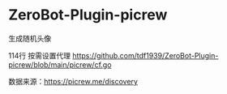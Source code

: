 # ZeroBot-Plugin-picrew
生成随机头像

114行 按需设置代理 https://github.com/tdf1939/ZeroBot-Plugin-picrew/blob/main/picrew/cf.go

数据来源：https://picrew.me/discovery
